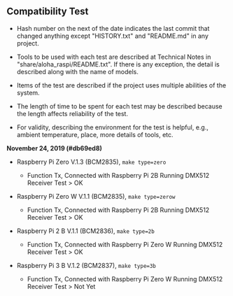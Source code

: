 ## Compatibility Test

* Hash number on the next of the date indicates the last commit that changed anything except "HISTORY.txt" and "README.md" in any project.

* Tools to be used with each test are described at Technical Notes in "share/aloha_raspi/README.txt". If there is any exception, the detail is described along with the name of models.

* Items of the test are described if the project uses multiple abilities of the system.

* The length of time to be spent for each test may be described because the length affects reliability of the test.

* For validity, describing the environment for the test is helpful, e.g., ambient temperature, place, more details of tools, etc.

**November 24, 2019 (#db69ed8)**

* Raspberry Pi Zero V.1.3 (BCM2835), `make type=zero`
	* Function Tx, Connected with Raspberry Pi 2B Running DMX512 Receiver Test > OK

* Raspberry Pi Zero W V.1.1 (BCM2835), `make type=zerow`
	* Function Tx, Connected with Raspberry Pi 2B Running DMX512 Receiver Test > OK

* Raspberry Pi 2 B V.1.1 (BCM2836), `make type=2b`
	* Function Tx, Connected with Raspberry Pi Zero W Running DMX512 Receiver Test > OK

* Raspberry Pi 3 B V.1.2 (BCM2837), `make type=3b`
	* Function Tx, Connected with Raspberry Pi Zero W Running DMX512 Receiver Test > Not Yet
